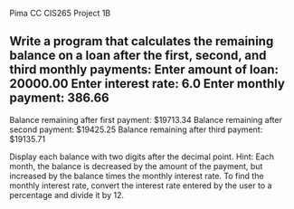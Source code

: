 Pima CC CIS265 Project 1B

Write a program that calculates the remaining balance on a loan after 
the first, second, and third monthly payments:
 Enter amount of loan: 20000.00
 Enter interest rate: 6.0
 Enter monthly payment: 386.66
 -----------------------------
 Balance remaining after first payment: $19713.34
 Balance remaining after second payment: $19425.25
 Balance remaining after third payment: $19135.71

Display each balance with two digits after the decimal point. Hint: Each 
month, the balance is decreased by the amount of the payment, but 
increased by the balance times the monthly interest rate. To find the 
monthly interest rate, convert the interest rate entered by the user 
to a percentage and divide it by 12.
